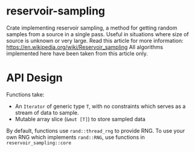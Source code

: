 # reservoir-sampling
Crate implementing reservoir sampling, a method for getting random samples
from a source in a single pass. Useful in situations where size of source is
unknown or very large.
Read this article for more information: https://en.wikipedia.org/wiki/Reservoir_sampling
All algorithms implemented here have been taken from this article only.
# API Design
Functions take:
- An `Iterator` of generic type `T`, with no constraints which serves as a stream of data to sample.
- Mutable array slice (`&mut [T]`) to store sampled data

By default, functions use `rand::thread_rng` to provide RNG.
To use your own RNG which implements `rand::RNG`, use functions in `reservoir_sampling::core`
